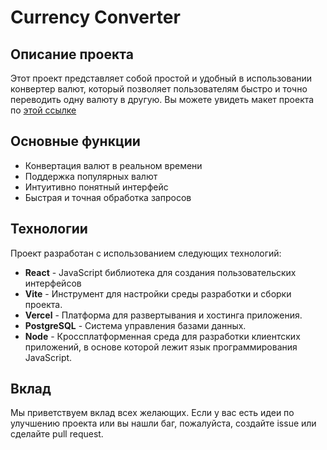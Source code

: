 # Currency Converter

## Описание проекта

Этот проект представляет собой простой и удобный в использовании конвертер валют, который позволяет пользователям быстро и точно переводить одну валюту в другую. Вы можете увидеть макет проекта по <a href="https://currency-converter-mu-ivory.vercel.app" target="_blank">этой ссылке</a>

## Основные функции

- Конвертация валют в реальном времени
- Поддержка популярных валют
- Интуитивно понятный интерфейс
- Быстрая и точная обработка запросов

## Технологии

Проект разработан с использованием следующих технологий:

- **React** - JavaScript библиотека для создания пользовательских интерфейсов
- **Vite** - Инструмент для настройки среды разработки и сборки проекта.
- **Vercel** - Платформа для развертывания и хостинга приложения.
- **PostgreSQL** - Cистема управления базами данных.
- **Node** - Кроссплатформенная среда для разработки клиентских приложений, в основе которой лежит язык программирования JavaScript.

## Вклад

Мы приветствуем вклад всех желающих. Если у вас есть идеи по улучшению проекта или вы нашли баг, пожалуйста, создайте issue или сделайте pull request.